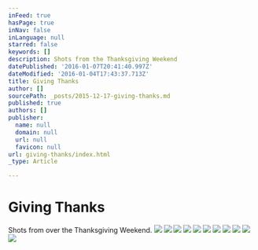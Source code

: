 ```yaml
---
inFeed: true
hasPage: true
inNav: false
inLanguage: null
starred: false
keywords: []
description: Shots from the Thanksgiving Weekend
datePublished: '2016-01-07T20:41:40.997Z'
dateModified: '2016-01-04T17:43:37.713Z'
title: Giving Thanks
author: []
sourcePath: _posts/2015-12-17-giving-thanks.md
published: true
authors: []
publisher:
  name: null
  domain: null
  url: null
  favicon: null
url: giving-thanks/index.html
_type: Article

---
```

# Giving Thanks

Shots from over the Thanksgiving Weekend.
![](https://the-grid-user-content.s3-us-west-2.amazonaws.com/c77c4d84-48b2-426d-9586-64414347335f.JPG)
![](https://the-grid-user-content.s3-us-west-2.amazonaws.com/3fee2656-ac3e-474d-bc2f-b0f4acdf34da.JPG)
![](https://the-grid-user-content.s3-us-west-2.amazonaws.com/e5dd38fb-9cd5-4ad9-bfd0-c66154ecfb47.JPG)
![](https://the-grid-user-content.s3-us-west-2.amazonaws.com/d4426f00-8707-4dcd-9a8f-ae1baee2d55f.JPG)
![](https://s3-us-west-2.amazonaws.com/the-grid-img/p/dd496cf2d6253d06d18b700d23b9d19cc0289db0.jpg)
![](https://the-grid-user-content.s3-us-west-2.amazonaws.com/dab8c6b1-7435-4865-9529-a4069127acaf.jpg)
![](https://the-grid-user-content.s3-us-west-2.amazonaws.com/1ebb1595-fa18-4bf5-8927-bb0fcf1c4802.jpg)
![](https://the-grid-user-content.s3-us-west-2.amazonaws.com/ad933fe3-2807-4a41-919b-ddba7958ed59.jpg)
![](https://the-grid-user-content.s3-us-west-2.amazonaws.com/8f031998-32ff-4003-8116-61afe86b67f1.jpg)
![](https://the-grid-user-content.s3-us-west-2.amazonaws.com/19e2626c-d98d-4496-a4f8-cb718a9551a9.jpg)
![](https://the-grid-user-content.s3-us-west-2.amazonaws.com/f8d7c1d8-03bc-4501-b9a9-fc26a5e55c8f.JPG)
